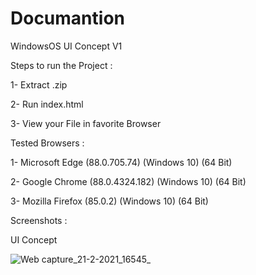 # Documantion 

WindowsOS UI Concept V1

Steps to run the Project : 

1- Extract .zip 

2- Run index.html 

3- View your File in favorite Browser 

Tested Browsers : 

1- Microsoft Edge (88.0.705.74) (Windows 10) (64 Bit) 

2- Google Chrome (88.0.4324.182) (Windows 10) (64 Bit) 

3- Mozilla Firefox (85.0.2) (Windows 10) (64 Bit) 

Screenshots : 

UI Concept 

![Web capture_21-2-2021_16545_](https://user-images.githubusercontent.com/71846550/108628797-75b13a00-7465-11eb-9e3c-69b31aa69422.jpeg)
